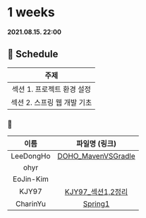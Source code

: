 # 1 weeks 
**2021.08.15. 22:00**

## :calendar: Schedule
|주제|
|:--:|
|섹션 1. 프로젝트 환경 설정|
|섹션 2. 스프링 웹 개발 기초|

### :speech_balloon:
|이름|파일명 (링크)|
|:--:|:--:|
|LeeDongHo|[DOHO_MavenVSGradle](/DOHO_MavenVSGradle.pdf)|
|ohyr||
|EoJin-Kim||
|KJY97|[KJY97_섹션1,2정리](https://github.com/DAEJEON-6/Spring-study/blob/main/1weeks/KJY97_%EC%84%B9%EC%85%981%2C2%EC%9A%94%EC%95%BD.md)|
|CharinYu|[Spring1](/chaerin_210815_spring.pdf)|
